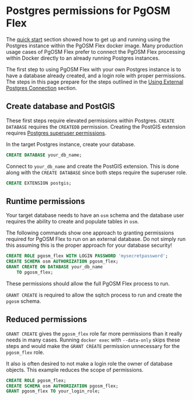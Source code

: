 # Postgres permissions for PgOSM Flex

The [quick start](quick-start.md) section showed how to get up and
running using the Postgres instance within the PgOSM Flex docker image.
Many production usage cases of PgOSM Flex prefer to connect the
PgOSM Flex processing within Docker directly to an already running
Postgres instances.


The first step to using PgOSM Flex with your own Postgres instance
is to have a database already created, and a login role with
proper permissions.
The steps in this page prepare for the steps outlined
in the [Using External Postgres Connection](postgres-external.md)
section.

## Create database and PostGIS

These first steps require elevated permissions within Postgres.
`CREATE DATABASE` requires the `CREATEDB` permission.
Creating the PostGIS extension requires
[Postgres superuser permissions](https://blog.rustprooflabs.com/2021/12/postgis-permissions-required).

In the target Postgres instance, create your database.

```sql
CREATE DATABASE your_db_name;
```

Connect to `your_db_name` and create the PostGIS extension.
This is done along with the `CREATE DATABASE` since both steps
require the superuser role. 


```sql
CREATE EXTENSION postgis;
```



## Runtime permissions

Your target database needs to have an `osm` schema and the database user
requires the ability to create and populate tables in `osm`.

The following commands show one approach to granting permissions
required for PgOSM Flex to run on an external database.
Do not simply run this assuming this is the proper approach
for your database security!



```sql
CREATE ROLE pgosm_flex WITH LOGIN PASSWORD 'mysecretpassword';
CREATE SCHEMA osm AUTHORIZATION pgosm_flex;
GRANT CREATE ON DATABASE your_db_name
    TO pgosm_flex;
```

These permissions should allow the full PgOSM Flex process to run.


`GRANT CREATE` is required to allow the sqitch process to run and create the `pgosm` schema.



## Reduced permissions

`GRANT CREATE` gives the `pgosm_flex` role far more permissions than
it really needs in many cases. 
Running `docker exec` with `--data-only` skips these steps and would make the `GRANT CREATE` permission unnecessary for the `pgosm_flex` role.

It also is often desired to not make
a login role the owner of database objects. This example reduces the
scope of permissions.


```sql
CREATE ROLE pgosm_flex;
CREATE SCHEMA osm AUTHORIZATION pgosm_flex;
GRANT pgosm_flex TO your_login_role;
```

